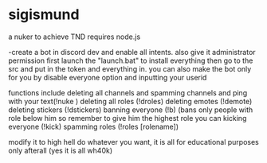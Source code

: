 # sigismund
a nuker to achieve TND
requires node.js





-create a bot in discord dev and enable all intents. also give it administrator permission 
first launch the "launch.bat" to install everything
then go to the src and put in the token and everything in. you can also make the bot only for you by disable everyone option and inputting your userid





functions include
deleting all channels and spamming channels and ping with your text(!nuke <amount> <channelname> <text>)
deleting all roles (!droles)
deleting emotes (!demote)
deleting stickers (!dstickers)
banning everyone (!b) (bans only people with role below him so remember to give him the highest role you can
kicking everyone (!kick)
spamming roles (!roles <amount> [rolename])

modify it to high hell do whatever you want, it is all for educational purposes only afterall
(yes it is all wh40k)
